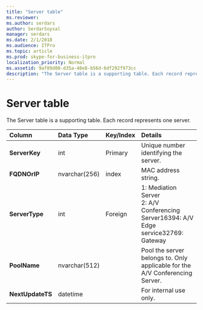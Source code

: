 ```yaml
---
title: "Server table"
ms.reviewer: 
ms.author: serdars
author: SerdarSoysal
manager: serdars
ms.date: 2/1/2018
ms.audience: ITPro
ms.topic: article
ms.prod: skype-for-business-itpro
localization_priority: Normal
ms.assetid: 9af89d08-d35a-48e8-b56d-6df292f973cc
description: "The Server table is a supporting table. Each record represents one server."
---
```


# Server table
 
The Server table is a supporting table. Each record represents one server. 
  
|**Column**|**Data Type**|**Key/Index**|**Details**|
|:-----|:-----|:-----|:-----|
|**ServerKey** <br/> |int  <br/> |Primary  <br/> |Unique number identifying the server.  <br/> |
|**FQDNOrIP** <br/> |nvarchar(256)  <br/> |index  <br/> |MAC address string.  <br/> |
|**ServerType** <br/> |int  <br/> |Foreign  <br/> |1: Mediation Server  <br/> 2: A/V Conferencing Server16394: A/V Edge service32769: Gateway  <br/> |
|**PoolName** <br/> |nvarchar(512)  <br/> ||Pool the server belongs to. Only applicable for the A/V Conferencing Server.  <br/> |
|**NextUpdateTS** <br/> |datetime  <br/> ||For internal use only.  <br/> |
   

